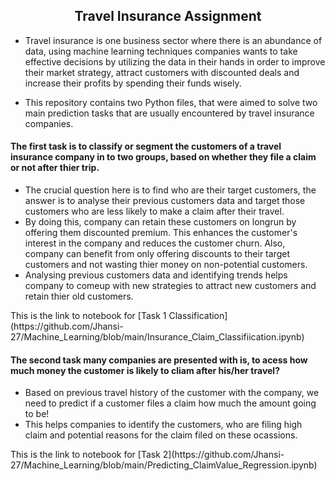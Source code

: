 <h2><center>Travel Insurance Assignment</center></h2>

- Travel insurance is one business sector where there is an abundance of data, using machine 
learning techniques companies wants to take effective decisions by utilizing the data in their 
hands in order to improve their market strategy, attract customers with discounted deals and 
increase their profits by spending their funds wisely.

- This repository contains two Python files, that were aimed to solve two main prediction tasks that are usually encountered by travel insurance companies.
#### The first task is to classify or segment the customers of a travel insurance company in to two groups, based on whether they file a claim or not after thier trip.
  <ul>
  <li>The crucial question here is to find    who are their target customers, the answer is to analyse their previous customers data and target those customers who are less likely to make a claim after their travel.
  <li>By doing this, company can retain these customers on longrun by offering them discounted premium. This enhances the customer's interest in the company and reduces the customer churn. Also, company can benefit from only offering discounts to their target customers and not wasting thier money on non-potential customers. </li>
  <li>Analysing previous customers data and identifying trends helps company to comeup with new strategies to attract new customers and retain thier old customers.</li> </ul>
This is the link to notebook for [Task 1 Classification](https://github.com/Jhansi-27/Machine_Learning/blob/main/Insurance_Claim_Classifiication.ipynb)
  
 #### The second task many companies are presented with is, to acess how much money the customer is likely to cliam after his/her travel?</li>
  <ul>
  <li>Based on previous travel history of the customer with the company, we need to predict if a customer files a claim how much the amount going to be!</li>
  <li>This helps companies to identify the customers, who are filing high claim and potential reasons for the claim filed on these ocassions.</li>
  </ul></ol>
This is the link to notebook for [Task 2](https://github.com/Jhansi-27/Machine_Learning/blob/main/Predicting_ClaimValue_Regression.ipynb)


  

